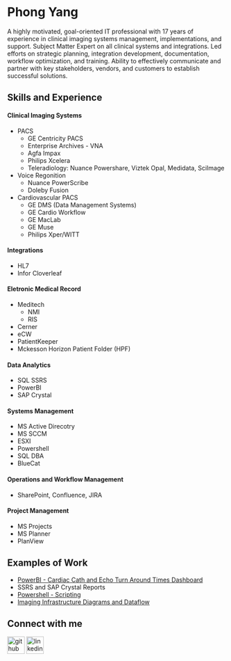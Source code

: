 # Phong Yang

A highly motivated, goal-oriented IT professional with 17 years of experience in clinical imaging systems management, implementations, and support. Subject Matter Expert on all clinical systems and integrations. Led efforts on strategic planning, integration development, documentation, workflow optimization, and training. Ability to effectively communicate and partner with key stakeholders, vendors, and customers to establish successful solutions.

## Skills and Experience
#### Clinical Imaging Systems 

*   PACS
    - GE Centricity PACS
    - Enterprise Archives - VNA
    - Agfa Impax
    - Philips Xcelera
    - Teleradiology: Nuance Powershare, Viztek Opal, Medidata, SciImage
*   Voice Regonition
    - Nuance PowerScribe
    - Doleby Fusion
*   Cardiovascular PACS
    -   GE DMS (Data Management Systems)
    -   GE Cardio Workflow
    -   GE MacLab
    -   GE Muse
    -   Philips Xper/WITT
    
#### Integrations
*   HL7
*   Infor Cloverleaf

#### Eletronic Medical Record
*   Meditech
    -   NMI
    -   RIS
*   Cerner
*   eCW
*   PatientKeeper
*   Mckesson Horizon Patient Folder (HPF)

#### Data Analytics
*   SQL SSRS
*   PowerBI
*   SAP Crystal

#### Systems Management 
*   MS Active Direcotry
*   MS SCCM
*   ESXI
*   Powershell
*   SQL DBA
*   BlueCat

#### Operations and Workflow Management
*   SharePoint, Confluence, JIRA

#### Project Management
*   MS Projects
*   MS Planner
*   PlanView

## Examples of Work
* [PowerBI - Cardiac Cath and Echo Turn Around Times Dashboard ](https://github.com/tubphooj/PowerBi_TAT_Dashboards/blob/main/README.md)
* SSRS and SAP Crystal Reports
* [Powershell - Scripting](https://github.com/tubphooj/PowerShell/blob/main/README.md)
* [Imaging Infrastructure Diagrams and Dataflow](https://github.com/tubphooj/Diagrams/blob/main/README.md)

## Connect with me
[<img src='https://cdn.jsdelivr.net/npm/simple-icons@3.0.1/icons/github.svg' alt='github' height='40'>](https://github.com/tubphooj)  [<img src='https://cdn.jsdelivr.net/npm/simple-icons@3.0.1/icons/linkedin.svg' alt='linkedin' height='40'>](https://www.linkedin.com/in/phong-yang/)  

